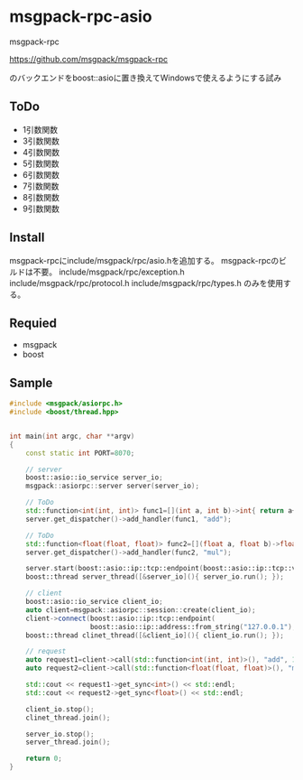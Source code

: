 msgpack-rpc-asio
================
msgpack-rpc

https://github.com/msgpack/msgpack-rpc

のバックエンドをboost::asioに置き換えてWindowsで使えるようにする試み

ToDo
----
* 1引数関数
* 3引数関数
* 4引数関数
* 5引数関数
* 6引数関数
* 7引数関数
* 8引数関数
* 9引数関数

Install
-------
msgpack-rpcにinclude/msgpack/rpc/asio.hを追加する。
msgpack-rpcのビルドは不要。
include/msgpack/rpc/exception.h
include/msgpack/rpc/protocol.h
include/msgpack/rpc/types.h
のみを使用する。

Requied
-------
* msgpack
* boost

Sample
------
```c++
#include <msgpack/asiorpc.h>
#include <boost/thread.hpp>


int main(int argc, char **argv)
{
    const static int PORT=8070;

    // server
    boost::asio::io_service server_io;
    msgpack::asiorpc::server server(server_io);

    // ToDo
    std::function<int(int, int)> func1=[](int a, int b)->int{ return a+b; };
    server.get_dispatcher()->add_handler(func1, "add");

    // ToDo
    std::function<float(float, float)> func2=[](float a, float b)->float{ return a*b; };
    server.get_dispatcher()->add_handler(func2, "mul");

    server.start(boost::asio::ip::tcp::endpoint(boost::asio::ip::tcp::v4(), PORT));
    boost::thread server_thread([&server_io](){ server_io.run(); });

    // client
    boost::asio::io_service client_io;
    auto client=msgpack::asiorpc::session::create(client_io); 
    client->connect(boost::asio::ip::tcp::endpoint(
                    boost::asio::ip::address::from_string("127.0.0.1"), PORT));
    boost::thread clinet_thread([&client_io](){ client_io.run(); });

    // request
    auto request1=client->call(std::function<int(int, int)>(), "add", 1, 2);
    auto request2=client->call(std::function<float(float, float)>(), "mul", 1.2f, 5.0f);

    std::cout << request1->get_sync<int>() << std::endl;
    std::cout << request2->get_sync<float>() << std::endl;

    client_io.stop();
    clinet_thread.join();

    server_io.stop();
    server_thread.join();

    return 0;
}
```
